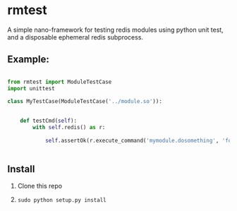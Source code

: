 # rmtest

A simple nano-framework for testing redis modules using python unit test, and a disposable ephemeral redis subprocess.

## Example:

```py

from rmtest import ModuleTestCase
import unittest

class MyTestCase(ModuleTestCase('../module.so')):
    
            
    def testCmd(self):
        with self.redis() as r:
            
            self.assertOk(r.execute_command('mymodule.dosomething', 'foo', 'bar'))
               
```

## Install

1. Clone this repo

2. `sudo python setup.py install`

